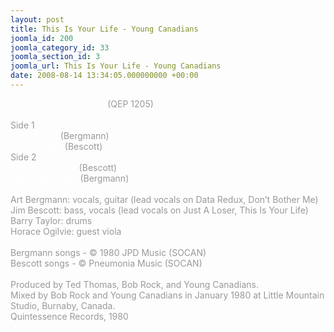 ```yaml
---
layout: post
title: This Is Your Life - Young Canadians
joomla_id: 200
joomla_category_id: 33
joomla_section_id: 3
joomla_url: This Is Your Life - Young Canadians
date: 2008-08-14 13:34:05.000000000 +00:00
---
```

<div>
<span style="color: #ffffff">This Is Your Life 12&rdquo; EP</span><span style="color: #999999"> (QEP 1205)<br />
<br />
Side 1<br />
</span><span style="color: #ffffff">Data Redux</span><span style="color: #999999"><span style="color: #ffffff"> </span>(Bergmann) <br />
</span><span style="color: #ffffff">Just A Loser</span><span style="color: #999999"> (Bescott) <br />
Side 2<br />
</span><span style="color: #ffffff">This Is Your Life</span><span style="color: #999999"> (Bescott) <br />
</span><span style="color: #ffffff">Don&rsquo;t Bother Me</span><span style="color: #999999"> (Bergmann) <br />
<br />
Art Bergmann: vocals, guitar (lead vocals on Data Redux, Don&rsquo;t Bother Me)<br />
Jim Bescott: bass, vocals (lead vocals on Just A Loser, This Is Your Life)<br />
Barry Taylor: drums<br />
Horace Ogilvie: guest viola<br />
<br />
</span>
</div>
<div>
<span style="color: #999999">Bergmann songs - &copy; 1980 JPD Music (SOCAN)<br />
</span>
</div>
<div>
<span style="color: #999999">Bescott songs - &copy; Pneumonia Music (SOCAN)<br />
<br />
</span>
</div>
<span style="color: #999999">Produced by Ted Thomas, Bob Rock, and Young Canadians.<br />
Mixed by Bob Rock and Young Canadians in January 1980 at Little Mountain Studio, Burnaby, Canada.<br />
Quintessence Records, 1980</span>
